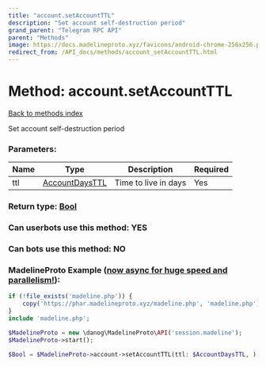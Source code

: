 ```yaml
---
title: "account.setAccountTTL"
description: "Set account self-destruction period"
grand_parent: "Telegram RPC API"
parent: "Methods"
image: https://docs.madelineproto.xyz/favicons/android-chrome-256x256.png
redirect_from: /API_docs/methods/account_setAccountTTL.html
---
```

# Method: account.setAccountTTL
[Back to methods index](index.html)



Set account self-destruction period

### Parameters:

| Name     |    Type       | Description | Required |
|----------|---------------|-------------|----------|
|ttl|[AccountDaysTTL](/API_docs/types/AccountDaysTTL.html) | Time to live in days | Yes|


### Return type: [Bool](/API_docs/types/Bool.html)

### Can userbots use this method: **YES**

### Can bots use this method: **NO**


### MadelineProto Example ([now async for huge speed and parallelism!](https://docs.madelineproto.xyz/docs/ASYNC.html)):


```php
if (!file_exists('madeline.php')) {
    copy('https://phar.madelineproto.xyz/madeline.php', 'madeline.php');
}
include 'madeline.php';

$MadelineProto = new \danog\MadelineProto\API('session.madeline');
$MadelineProto->start();

$Bool = $MadelineProto->account->setAccountTTL(ttl: $AccountDaysTTL, );
```

